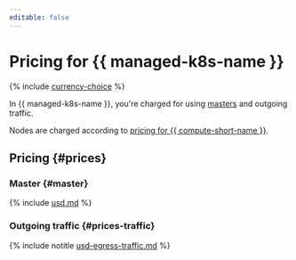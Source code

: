```yaml
---
editable: false
---
```


# Pricing for {{ managed-k8s-name }}

{% include [currency-choice](../_includes/pricing/currency-choice.md) %}

In {{ managed-k8s-name }}, you're charged for using [masters](concepts/index.md#master) and outgoing traffic.

Nodes are charged according to [pricing for {{ compute-short-name }}](../compute/pricing.md).

## Pricing {#prices}

### Master {#master}




{% include [usd.md](../_pricing/managed-kubernetes/usd.md) %}

### Outgoing traffic {#prices-traffic}




{% include notitle [usd-egress-traffic.md](../_pricing/usd-egress-traffic.md) %}